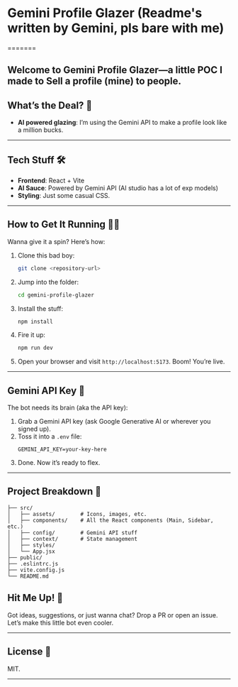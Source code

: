 
# Gemini Profile Glazer (Readme's written by Gemini, pls bare with me)
=======

Welcome to **Gemini Profile Glazer**—a little POC I made to Sell a profile (mine) to people.
---

## What’s the Deal? 🤔

- **AI powered glazing**: I’m using the Gemini API to make a profile look like a million bucks.

---

## Tech Stuff 🛠️

- **Frontend**: React + Vite
- **AI Sauce**: Powered by Gemini API (AI studio has a lot of exp models)
- **Styling**: Just some casual CSS.

---

## How to Get It Running 🏃‍♂️

Wanna give it a spin? Here’s how:

1. Clone this bad boy:
   ```bash
   git clone <repository-url>
   ```
2. Jump into the folder:
   ```bash
   cd gemini-profile-glazer
   ```
3. Install the stuff:
   ```bash
   npm install
   ```
4. Fire it up:
   ```bash
   npm run dev
   ```
5. Open your browser and visit `http://localhost:5173`. Boom! You’re live.

---

## Gemini API Key 🔑

The bot needs its brain (aka the API key):
1. Grab a Gemini API key (ask Google Generative AI or wherever you signed up).
2. Toss it into a `.env` file:
   ```env
   GEMINI_API_KEY=your-key-here
   ```
3. Done. Now it’s ready to flex.

---

## Project Breakdown 🧩


```
├── src/
│   ├── assets/        # Icons, images, etc.
│   ├── components/    # All the React components (Main, Sidebar, etc.)
│   ├── config/        # Gemini API stuff
│   ├── context/       # State management 
│   ├── styles/        
│   └── App.jsx        
├── public/            
├── .eslintrc.js       
├── vite.config.js     
└── README.md          
```


## Hit Me Up! 💬

Got ideas, suggestions, or just wanna chat? Drop a PR or open an issue. Let’s make this little bot even cooler. 

---

## License 📝

MIT. 

---
